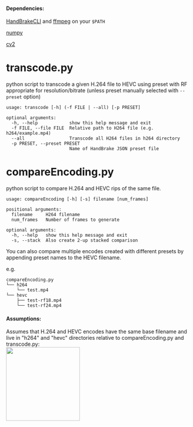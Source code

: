 #### Dependencies:
[HandBrakeCLI](https://handbrake.fr/downloads2.php) and [ffmpeg](https://www.ffmpeg.org/download.html) on your `$PATH`

[numpy](https://pypi.org/project/numpy/)

[cv2](https://pypi.org/project/opencv-python/)

# transcode.py
python script to transcode a given H.264 file to HEVC using preset with RF appropriate for resolution/bitrate (unless preset manually selected with `--preset` option)

```
usage: transcode [-h] (-f FILE | --all) [-p PRESET]

optional arguments:
  -h, --help            show this help message and exit
  -f FILE, --file FILE  Relative path to H264 file (e.g. h264/example.mp4)
  --all                 Transcode all H264 files in h264 directory
  -p PRESET, --preset PRESET
                        Name of HandBrake JSON preset file
```


# compareEncoding.py
python script to compare H.264 and HEVC rips of the same file.

```
usage: compareEncoding [-h] [-s] filename [num_frames]

positional arguments:
  filename     H264 filename
  num_frames   Number of frames to generate

optional arguments:
  -h, --help   show this help message and exit
  -s, --stack  Also create 2-up stacked comparison
```

You can also compare multiple encodes created with different presets by appending preset names to the HEVC filename.

e.g.
```
compareEncoding.py
└── h264
    └── test.mp4
└── hevc
    ├── test-rf18.mp4
    └── test-rf24.mp4
```

#### Assumptions:

Assumes that H.264 and HEVC encodes have the same base filename and live in "h264" and "hevc" directories relative to compareEncoding.py and transcode.py:<br>
<img src="https://i.imgur.com/1hZwNnV.png" width="200"/>
